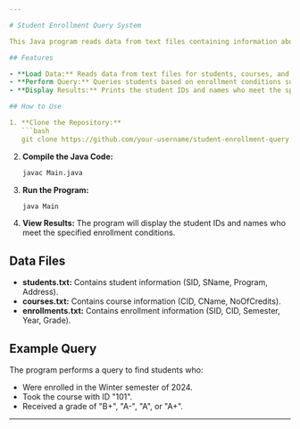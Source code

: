 ```yaml
---

# Student Enrollment Query System

This Java program reads data from text files containing information about students, courses, and enrollments. It performs a query to find students who satisfy specific enrollment conditions and displays the results.

## Features

- **Load Data:** Reads data from text files for students, courses, and enrollments.
- **Perform Query:** Queries students based on enrollment conditions such as semester, year, course ID, and grade.
- **Display Results:** Prints the student IDs and names who meet the specified enrollment conditions.

## How to Use

1. **Clone the Repository:**
   ```bash
   git clone https://github.com/your-username/student-enrollment-query.git
   ```

2. **Compile the Java Code:**
   ```bash
   javac Main.java
   ```

3. **Run the Program:**
   ```bash
   java Main
   ```

4. **View Results:**
   The program will display the student IDs and names who meet the specified enrollment conditions.

## Data Files

- **students.txt:** Contains student information (SID, SName, Program, Address).
- **courses.txt:** Contains course information (CID, CName, NoOfCredits).
- **enrollments.txt:** Contains enrollment information (SID, CID, Semester, Year, Grade).

## Example Query

The program performs a query to find students who:
- Were enrolled in the Winter semester of 2024.
- Took the course with ID "101".
- Received a grade of "B+", "A-", "A", or "A+".

---
```

